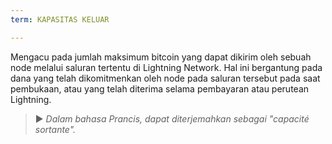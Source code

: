 ```yaml
---
term: KAPASITAS KELUAR

---
```

Mengacu pada jumlah maksimum bitcoin yang dapat dikirim oleh sebuah node melalui saluran tertentu di Lightning Network. Hal ini bergantung pada dana yang telah dikomitmenkan oleh node pada saluran tersebut pada saat pembukaan, atau yang telah diterima selama pembayaran atau perutean Lightning.

> ► *Dalam bahasa Prancis, dapat diterjemahkan sebagai "capacité sortante".*